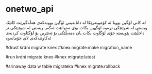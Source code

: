 # onetwo_api

لە کاتی لۆگین بوونا لە کۆمپیتەرێکا لە داتابەیس لۆگین بوونەکەی هەڵەگیرێت کاتێک ویستی لە شوێنێکی ترەوە لۆگهین بکات بۆی نەتوانێت
ئەگەر ویستی لە شوێنێکی تر داخڵبێت پێویستە خۆی لۆگاوت بکات یان ەمەیڵێکی بۆ ئەنێرین بۆ لۆگئاوت کردنەی ئەکاوتتەکەی لای خۆمانەوە

#drust krdni migrate knex
#knex migrate:make migration_name

#run krdni migrate knex
#knex migrate:latest

#srinaway data w table migrateka
#knex migrate:rollback
